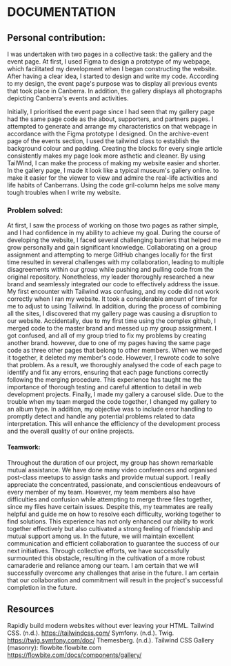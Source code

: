 # DOCUMENTATION 

## Personal contribution:
I was undertaken with two pages in a collective task: the gallery and the event page. At first, I used Figma to design a prototype of my webpage, which facilitated my development when I began constructing the website. After having a clear idea, I started to design and write my code. According to my design, the event page's purpose was to display all previous events that took place in Canberra. In addition, the gallery displays all photographs depicting Canberra's events and activities.

Initially, I prioritised the event page since I had seen that my gallery page had the same page code as the about, supporters, and partners pages. I attempted to generate and arrange my characteristics on that webpage in accordance with the Figma prototype I designed. On the archive-event page of the events section, I used the tailwind class to establish the background colour and padding. Creating the blocks for every single article consistently makes my page look more asthetic and cleaner. By using TailWind, I can make the process of making my website easier and shorter. In the gallery page, I made it look like a typical museum's gallery online. to make it easier for the viewer to view and admire the real-life activities and life habits of Canberrans. Using the code gril-column helps me solve many tough troubles when I write my website. 

### Problem solved:
At first, I saw the process of working on those two pages as rather simple, and I had confidence in my ability to achieve my goal. During the course of developing the website, I faced several challenging barriers that helped me grow personally and gain significant knowledge. Collaborating on a group assignment and attempting to merge GitHub changes locally for the first time resulted in several challenges with my collaboration, leading to multiple disagreements within our group while pushing and pulling code from the original repository. Nonetheless, my leader thoroughly researched a new brand and seamlessly integrated our code to effectively address the issue. My first encounter with Tailwind was confusing, and my code did not work correctly when I ran my website. It took a considerable amount of time for me to adjust to using Tailwind. In addition, during the process of combining all the sites, I discovered that my gallery page was causing a disruption to our website. Accidentally, due to my first time using the complex github, I merged code to the master brand and messed up my group assignment. I got confused, and all of my group tried to fix my problems by creating another brand. however, due to one of my pages having the same page code as three other pages that belong to other members. When we merged it together, it deleted my member's code. However, I rewrote code to solve that problem. As a result, we thoroughly analysed the code of each page to identify and fix any errors, ensuring that each page functions correctly following the merging procedure. This experience has taught me the importance of thorough testing and careful attention to detail in web development projects. Finally, I made my gallery a carousel slide. Due to the trouble when my team merged the code together, I changed my gallery to an album type. In addition, my objective was to include error handling to promptly detect and handle any potential problems related to data interpretation. This will enhance the efficiency of the development process and the overall quality of our online projects. 

#### Teamwork:
Throughout the duration of our project, my group has shown remarkable mutual assistance. We have done many video conferences and organised post-class meetups to assign tasks and provide mutual support. I really appreciate the concentrated, passionate, and conscientious endeavours of every member of my team. However, my team members also have difficulties and confusion while attempting to merge three files together, since my files have certain issues. Despite this, my teammates are really helpful and guide me on how to resolve each difficulty, working together to find solutions. This experience has not only enhanced our ability to work together effectively but also cultivated a strong feeling of friendship and mutual support among us. In the future, we will maintain excellent communication and efficient collaboration to guarantee the success of our next initiatives. Through collective efforts, we have successfully surmounted this obstacle, resulting in the cultivation of a more robust camaraderie and reliance among our team. I am certain that we will successfully overcome any challenges that arise in the future. I am certain that our collaboration and commitment will result in the project's successful completion in the future. 

## Resources
Rapidly build modern websites without ever leaving your HTML. Tailwind CSS. (n.d.). https://tailwindcss.com/ 
Symfony. (n.d.). Twig. https://twig.symfony.com/doc/ 
Themesberg. (n.d.). Tailwind CSS Gallery (masonry): flowbite.flowbite.com  https://flowbite.com/docs/components/gallery/ 
